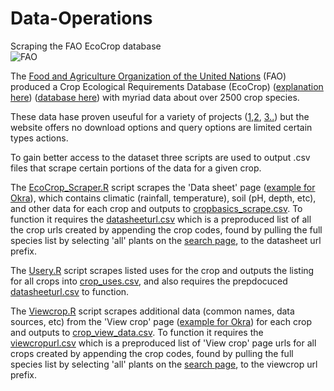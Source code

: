 # Data-Operations
Scraping the FAO EcoCrop database <br />
![FAO](http://ecocrop.fao.org/ecocrop/images/ecocrop-logo.jpg)


The [Food and Agriculture Organization of the United Nations](https://www.google.com/url?sa=t&rct=j&q=&esrc=s&source=web&cd=1&cad=rja&uact=8&ved=0ahUKEwjV0rvhoJrYAhVK02MKHWDUBp8QFggnMAA&url=http%3A%2F%2Fwww.fao.org%2F&usg=AOvVaw0Xte9SsP8ULWKRBs-qjsPg) (FAO) produced a Crop Ecological Requirements Database (EcoCrop) ([explanation here](http://www.fao.org/land-water/land/land-governance/land-resources-planning-toolbox/category/details/en/c/1027491/)) ([database here](http://ecocrop.fao.org/ecocrop/srv/en/home)) with myriad data about over 2500 crop species.

These data hase proven useuful for a variety of projects ([1](http://www.sciencedirect.com/science/article/pii/S0168192311002814),[2](http://journals.plos.org/plosone/article?id=10.1371/journal.pone.0183737), [3..](https://scholar.google.com/scholar?q=FAO+ecocrop+database&hl=en&as_sdt=0,5)) but the website offers no download options and query options are limited certain types actions.

To gain better access to the dataset three scripts are used to output .csv files that scrape certain portions of the data for a given crop. 

The [EcoCrop_Scraper.R](https://github.com/supersistence/Data-Operations/blob/master/EcoCrop_Scraper.R) script scrapes the 'Data sheet' page ([example for Okra](http://ecocrop.fao.org/ecocrop/srv/en/dataSheet?id=289)), which contains climatic (rainfall, temperature), soil (pH, depth, etc), and other data for each crop and outputs to [cropbasics_scrape.csv](https://github.com/supersistence/Data-Operations/blob/master/cropbasics_scrape.csv).
To function it requires the [datasheeturl.csv](https://github.com/supersistence/Data-Operations/blob/master/datasheeturl.csv) which is a preproduced list of all the crop urls created by appending the crop codes, found by pulling the full species list by selecting 'all' plants on the [search page](http://ecocrop.fao.org/ecocrop/srv/en/cropSearchForm), to the datasheet url prefix.

The [Usery.R](https://github.com/supersistence/Data-Operations/blob/master/usery.R) script scrapes listed uses for the crop and outputs the listing for all crops into [crop_uses.csv](https://github.com/supersistence/Data-Operations/blob/master/crop_uses.csv), and also requires the prepdocuced [datasheeturl.csv](https://github.com/supersistence/Data-Operations/blob/master/datasheeturl.csv) to function. 

The [Viewcrop.R](https://github.com/supersistence/Data-Operations/blob/master/Viewcrop.R) script scrapes additional data (common names, data sources, etc) from the 'View crop' page ([example for Okra](http://ecocrop.fao.org/ecocrop/srv/en/cropView?id=289)) for each crop and outputs to [crop_view_data.csv](https://github.com/supersistence/Data-Operations/blob/master/crop_view_data.csv). To function it requires the [viewcropurl.csv](https://github.com/supersistence/Data-Operations/blob/master/viewcropurl.csv) which is a preproduced list of 'View crop' page urls for all crops created by appending the crop codes, found by pulling the full species list by selecting 'all' plants on the [search page](http://ecocrop.fao.org/ecocrop/srv/en/cropSearchForm), to the viewcrop url prefix.

